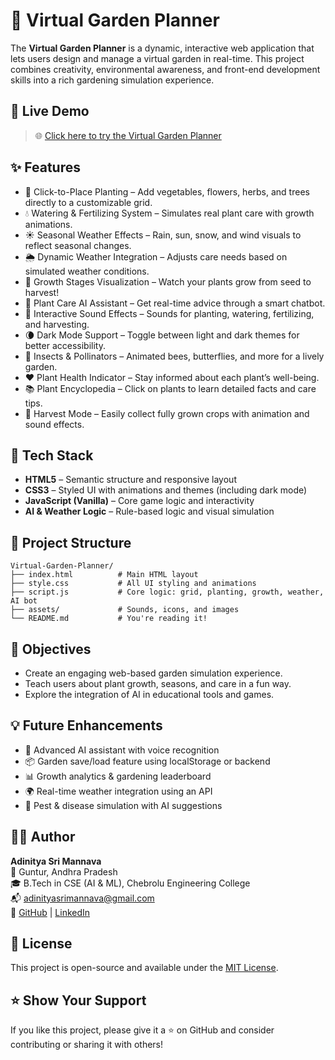 # 🌿 Virtual Garden Planner

The **Virtual Garden Planner** is a dynamic, interactive web application that lets users design and manage a virtual garden in real-time. This project combines creativity, environmental awareness, and front-end development skills into a rich gardening simulation experience.

## 🚀 Live Demo

> 🌐 [Click here to try the Virtual Garden Planner](https://github.com/nityamannava/virtual-garden-planner.git)

## ✨ Features

- 🌱 Click-to-Place Planting – Add vegetables, flowers, herbs, and trees directly to a customizable grid.
- 💧 Watering & Fertilizing System – Simulates real plant care with growth animations.
- ☀️ Seasonal Weather Effects – Rain, sun, snow, and wind visuals to reflect seasonal changes.
- 🌦️ Dynamic Weather Integration – Adjusts care needs based on simulated weather conditions.
- 🌻 Growth Stages Visualization – Watch your plants grow from seed to harvest!
- 🔄 Plant Care AI Assistant – Get real-time advice through a smart chatbot.
- 🎵 Interactive Sound Effects – Sounds for planting, watering, fertilizing, and harvesting.
- 🌘 Dark Mode Support – Toggle between light and dark themes for better accessibility.
- 🐝 Insects & Pollinators – Animated bees, butterflies, and more for a lively garden.
- ❤️ Plant Health Indicator – Stay informed about each plant’s well-being.
- 📚 Plant Encyclopedia – Click on plants to learn detailed facts and care tips.
- 🎉 Harvest Mode – Easily collect fully grown crops with animation and sound effects.

## 🧰 Tech Stack

- **HTML5** – Semantic structure and responsive layout
- **CSS3** – Styled UI with animations and themes (including dark mode)
- **JavaScript (Vanilla)** – Core game logic and interactivity
- **AI & Weather Logic** – Rule-based logic and visual simulation

## 📁 Project Structure

```
Virtual-Garden-Planner/
├── index.html          # Main HTML layout
├── style.css           # All UI styling and animations
├── script.js           # Core logic: grid, planting, growth, weather, AI bot
├── assets/             # Sounds, icons, and images
└── README.md           # You're reading it!
```

## 🎯 Objectives

- Create an engaging web-based garden simulation experience.
- Teach users about plant growth, seasons, and care in a fun way.
- Explore the integration of AI in educational tools and games.




## 💡 Future Enhancements

- 🧠 Advanced AI assistant with voice recognition
- 📦 Garden save/load feature using localStorage or backend
- 📊 Growth analytics & gardening leaderboard
- 🌍 Real-time weather integration using an API
- 🧬 Pest & disease simulation with AI suggestions

## 👨‍💻 Author

**Adinitya Sri Mannava**  
📍 Guntur, Andhra Pradesh  
🎓 B.Tech in CSE (AI & ML), Chebrolu Engineering College  
📬 adinityasrimannava@gmail.com  
🔗 [GitHub](https://github.com/nityamannava) | [LinkedIn](https://www.linkedin.com/in/nitya-mannava)

## 📜 License

This project is open-source and available under the [MIT License](LICENSE).

## ⭐ Show Your Support

If you like this project, please give it a ⭐ on GitHub and consider contributing or sharing it with others!
